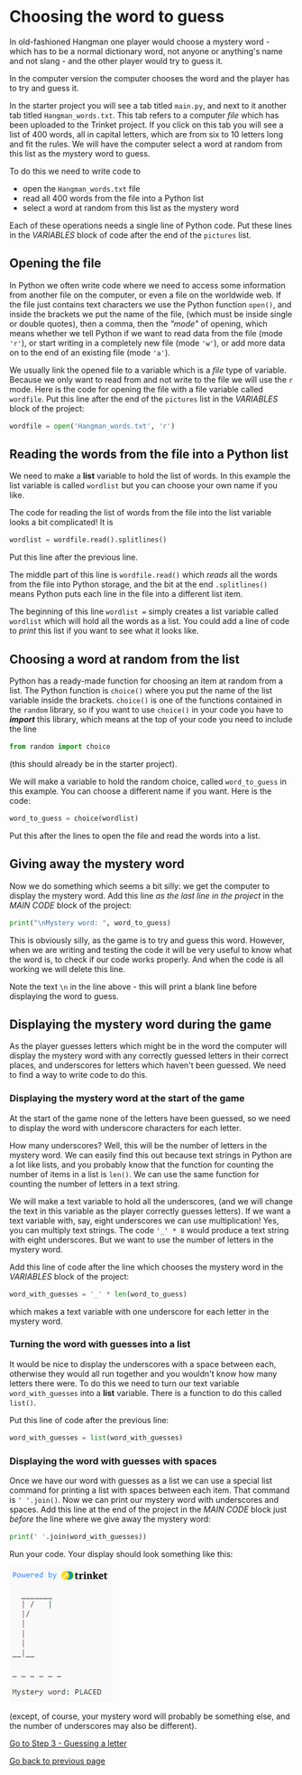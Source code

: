 # Choosing the word to guess

In old-fashioned Hangman one player would choose a mystery word - which has to be a normal dictionary word, not anyone or anything's name and not slang - and the other player would try to guess it.

In the computer version the computer chooses the word and the player has to try and guess it.

In the starter project you will see a tab titled ```main.py```, and next to it another tab titled ```Hangman_words.txt```. This tab refers to a computer *file* which has been uploaded to the Trinket project. If you click on this tab you will see a list of 400 words, all in capital letters, which are from six to 10 letters long and fit the rules. We will have the computer select a word at random from this list as the mystery word to guess.

To do this we need to write code to

* open the ```Hangman_words.txt``` file
* read all 400 words from the file into a Python list
* select a word at random from this list as the mystery word

Each of these operations needs a single line of Python code. Put these lines in the *VARIABLES* block of code after the end of the ```pictures``` list.

## Opening the file

In Python we often write code where we need to access some information from another file on the computer, or even a file on the worldwide web. If the file just contains text characters we use the Python function ```open()```, and inside the brackets we put the name of the file, (which must be inside single or double quotes), then a comma,  then the *"mode"* of opening, which means whether we tell Python if we want to read data from the file (mode ```'r'```), or  start writing in a completely new file (mode ```'w'```), or add more data on to the end of an existing file (mode ```'a'```).

We usually link the opened file to a variable which is a *file* type of variable. Because we only want to read from and not write to the file we will use the ```r``` mode. Here is the code for opening the file with a file variable called ```wordfile```. Put this line after the end of the ```pictures``` list in the *VARIABLES* block of the project:

```python
wordfile = open('Hangman_words.txt', 'r')
```

## Reading the words from the file into a Python list

We need to make a **list** variable to hold the list of words. In this example the list variable is called ```wordlist``` but you can choose your own name if you like.

The code for reading the list of words from the file into the list variable looks a bit complicated! It is

```python
wordlist = wordfile.read().splitlines()
```

Put this line after the previous line.

The middle part of this line is ```wordfile.read()``` which *reads* all the words from the file into Python storage, and the bit at the end ```.splitlines()``` means Python puts each line in the file into a different list item.

The beginning of this line ```wordlist =``` simply creates a list variable called ```wordlist``` which will hold all the words as a list. You could add a line of code to *print* this list if you want to see what it looks like.

## Choosing a word at random from the list

Python has a ready-made function for choosing an item at random from a list. The Python function is ```choice()``` where you put the name of the list variable inside the brackets. ```choice()``` is one of the functions contained in the ```random``` library, so if you want to use ```choice()``` in your code you have to ***import*** this library, which means at the top of your code you need to include the line

```python
from random import choice
```

(this should already be in the starter project). 

We will make a variable to hold the random choice, called ```word_to_guess``` in this example. You can choose a different name if you want. Here is the code:

```python
word_to_guess = choice(wordlist)
```

Put this after the lines to open the file and read the words into a list.

## Giving away the mystery word

Now we do something which seems a bit silly: we get the computer to display the mystery word. Add this line *as the last line in the project* in the *MAIN CODE* block of the project:

```python
print("\nMystery word: ", word_to_guess)
```

This is obviously silly, as the game is to try and guess this word. However, when we are writing and testing the code it will be very useful to know what the word is, to check if our code works properly. And when the code is all working we will delete this line.

Note the text ```\n``` in the line above - this will print a blank line before displaying the word to guess.

## Displaying the mystery word during the game

As the player guesses letters which might be in the word the computer will display the mystery word with any correctly guessed letters in their correct places, and underscores for letters which haven't been guessed. We need to find a way to write code to do this.

### Displaying the mystery word at the start of the game

At the start of the game none of the letters have been guessed, so we need to display the word with underscore characters for each letter.

How many underscores? Well, this will be the number of letters in the mystery word. We can easily find this out because text strings in Python are a lot like lists, and you probably know that the function for counting the number of items in a list is ```len()```. We can use the same function for counting the number of letters in a text string.

We will make a text variable to hold all the underscores, (and we will change the text in this variable as the player correctly guesses letters). If we want a text variable with, say,  eight underscores we can use multiplication! Yes, you can multiply text strings. The code ```'_' * 8``` would produce a text string with eight underscores. But we want to use the number of letters in the mystery word.

Add this line of code after the line which chooses the mystery word in the *VARIABLES* block of the project:

```python
word_with_guesses = '_' * len(word_to_guess)
```

which makes a text variable with one underscore for each letter in the mystery word.

### Turning the word with guesses into a list

It would be nice to display the underscores with a space between each, otherwise they would all run together and you wouldn't know how many letters there were. To do this we need to turn our text variable ```word_with_guesses``` into a **list** variable. There is a function to do this called ```list()```.

Put this line of code after the previous line:

```python
word_with_guesses = list(word_with_guesses)
```

### Displaying the word with guesses with spaces

Once we have our word with guesses as a list we can use a special list command for printing a list with spaces between each item. That command is ```' '.join()```. Now we can print our mystery word with underscores and spaces. Add this line at the end of the project in the *MAIN CODE* block just *before* the line where we give away the mystery word:

```python
print(' '.join(word_with_guesses))
```

Run your code. Your display should look something like this:

![Step 2 display](step2.png "Display so far")

(except, of course, your mystery word will probably be something else, and the number of underscores may also be different).

[Go to Step 3 - Guessing a letter](../step03-guessing_a_letter/STEP3.md)

[Go back to previous page](../step01-list_of_pictures/STEP1.md)
